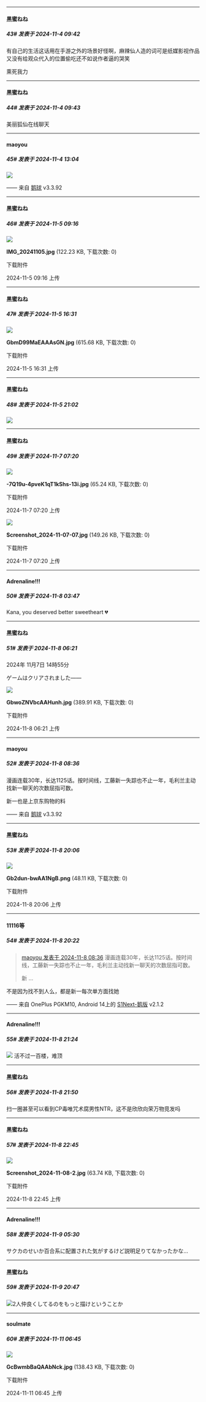 ﻿
*****

####  黒蜜ねね  
##### 43#       发表于 2024-11-4 09:42

有自己的生活这话用在手游之外的场景好怪啊，麻辣仙人造的词可是纸媒影视作品又没有给观众代入的位置偷吃还不如说作者逼的哭笑

熏死我力


*****

####  黒蜜ねね  
##### 44#       发表于 2024-11-4 09:43

美丽狐仙在线聊天


*****

####  maoyou  
##### 45#       发表于 2024-11-4 13:04

<img src="https://p.sda1.dev/20/86938f0e0c84593e68f6201a7cda9afd/image.jpg" referrerpolicy="no-referrer">

—— 来自 [鹅球](https://www.pgyer.com/GcUxKd4w) v3.3.92


*****

####  黒蜜ねね  
##### 46#       发表于 2024-11-5 09:16

<img src="https://img.saraba1st.com/forum/202411/05/091628nupy0g0zccyp8npz.jpg" referrerpolicy="no-referrer">

<strong>IMG_20241105.jpg</strong> (122.23 KB, 下载次数: 0)

下载附件

2024-11-5 09:16 上传


*****

####  黒蜜ねね  
##### 47#       发表于 2024-11-5 16:31

<img src="https://img.saraba1st.com/forum/202411/05/163140jf2alhq0dt03alhh.jpg" referrerpolicy="no-referrer">

<strong>GbmD99MaEAAAsGN.jpg</strong> (615.68 KB, 下载次数: 0)

下载附件

2024-11-5 16:31 上传


*****

####  黒蜜ねね  
##### 48#       发表于 2024-11-5 21:02

<img src="https://img.saraba1st.com/forum/202411/05/210127h1667bx129821964.gif" referrerpolicy="no-referrer">


*****

####  黒蜜ねね  
##### 49#       发表于 2024-11-7 07:20

<img src="https://img.saraba1st.com/forum/202411/07/072051aqkbjkciiqieaanc.jpg" referrerpolicy="no-referrer">

<strong>-7Q19u-4pveK1qT1kShs-13i.jpg</strong> (65.24 KB, 下载次数: 0)

下载附件

2024-11-7 07:20 上传

<img src="https://img.saraba1st.com/forum/202411/07/072001l8xcnncuoexlnxls.jpg" referrerpolicy="no-referrer">

<strong>Screenshot_2024-11-07-07.jpg</strong> (149.26 KB, 下载次数: 0)

下载附件

2024-11-7 07:20 上传


*****

####  Adrenaline!!!  
##### 50#       发表于 2024-11-8 03:47

Kana, you deserved better sweetheart 💔


*****

####  黒蜜ねね  
##### 51#       发表于 2024-11-8 06:21

2024年 11月7日 14時55分

ゲームはクリアされました――

<img src="https://img.saraba1st.com/forum/202411/08/062102m933xlcldtxuyt7l.jpg" referrerpolicy="no-referrer">

<strong>GbwoZNVbcAAHunh.jpg</strong> (389.91 KB, 下载次数: 0)

下载附件

2024-11-8 06:21 上传


*****

####  maoyou  
##### 52#       发表于 2024-11-8 08:36

漫画连载30年，长达1125话。按时间线，工藤新一失踪也不止一年，毛利兰主动找新一聊天的次数屈指可数。

新一也是上京东购物的料

—— 来自 [鹅球](https://www.pgyer.com/GcUxKd4w) v3.3.92


*****

####  黒蜜ねね  
##### 53#       发表于 2024-11-8 20:06

<img src="https://img.saraba1st.com/forum/202411/08/200649fss4vv2266qzu6nr.png" referrerpolicy="no-referrer">

<strong>Gb2dun-bwAA1NgB.png</strong> (48.11 KB, 下载次数: 0)

下载附件

2024-11-8 20:06 上传


*****

####  11116等  
##### 54#       发表于 2024-11-8 20:22

<blockquote><a href="httphttps://bbs.saraba1st.com/2b/forum.php?mod=redirect&amp;goto=findpost&amp;pid=66645245&amp;ptid=2200384" target="_blank">maoyou 发表于 2024-11-8 08:36</a>
漫画连载30年，长达1125话。按时间线，工藤新一失踪也不止一年，毛利兰主动找新一聊天的次数屈指可数。

新 ...</blockquote>
不是因为找不到人么，都是新一每次单方面找她

—— 来自 OnePlus PGKM10, Android 14上的 [S1Next-鹅版](https://github.com/ykrank/S1-Next/releases) v2.1.2


*****

####  Adrenaline!!!  
##### 55#       发表于 2024-11-8 21:24

<img src="https://p.sda1.dev/20/fb738114739929bdca11ccb8d78e9810/CMP_20241108212349606.jpg" referrerpolicy="no-referrer">
活不过一百楼，难顶


*****

####  黒蜜ねね  
##### 56#       发表于 2024-11-8 21:50

扫一圈甚至可以看到CP毒唯咒术腐男性NTR，这不是欣欣向荣万物竞发吗


*****

####  黒蜜ねね  
##### 57#       发表于 2024-11-8 22:45

<img src="https://img.saraba1st.com/forum/202411/08/224539pbgblljpjttptgil.jpg" referrerpolicy="no-referrer">

<strong>Screenshot_2024-11-08-2.jpg</strong> (63.74 KB, 下载次数: 0)

下载附件

2024-11-8 22:45 上传


*****

####  Adrenaline!!!  
##### 58#       发表于 2024-11-9 05:30

サクカのせいか百合系に配置された気がするけど説明足りてなかったかな…


*****

####  黒蜜ねね  
##### 59#       发表于 2024-11-9 20:47

<img src="https://static.saraba1st.com/image/smiley/face2017/067.png" referrerpolicy="no-referrer">2人仲良くしてるのをもっと描けということか


*****

####  soulmate  
##### 60#       发表于 2024-11-11 06:45

<img src="https://img.saraba1st.com/forum/202411/11/064553vu39efeel03elxuf.jpg" referrerpolicy="no-referrer">

<strong>GcBwmbBaQAAbNck.jpg</strong> (138.43 KB, 下载次数: 0)

下载附件

2024-11-11 06:45 上传


